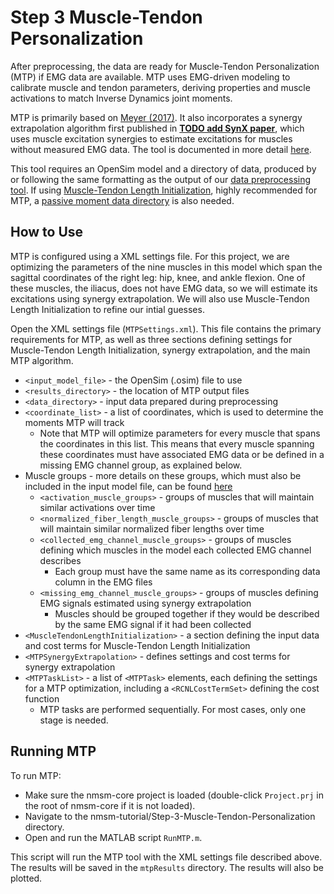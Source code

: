 # Step 3 Muscle-Tendon Personalization

After preprocessing, the data are ready for Muscle-Tendon Personalization (MTP) if EMG data are available. MTP uses EMG-driven modeling to calibrate muscle and tendon parameters, deriving properties and muscle activations to match Inverse Dynamics joint moments. 

MTP is primarily based on [Meyer (2017)](https://rcnl.rice.edu/PDFs/po2017.pdf). It also incorporates a synergy extrapolation algorithm first published in [**TODO add SynX paper**](), which uses muscle excitation synergies to estimate excitations for muscles without measured EMG data. The tool is documented in more detail [here](https://nmsm.rice.edu/model-personalization/muscle-tendon-personalization/).

This tool requires an OpenSim model and a directory of data, produced by or following the same formatting as the output of our [data preprocessing tool](https://nmsm.rice.edu/model-personalization/data-preprocessing/). If using [Muscle-Tendon Length Initialization](https://nmsm.rice.edu/model-personalization/muscle-tendon-length-initialization/), highly recommended for MTP, a [passive moment data directory](https://nmsm.rice.edu/model-personalization/muscle-tendon-length-initialization/#input-files) is also needed. 

## How to Use

MTP is configured using a XML settings file. For this project, we are optimizing the parameters of the nine muscles in this model which span the sagittal coordinates of the right leg: hip, knee, and ankle flexion. One of these muscles, the iliacus, does not have EMG data, so we will estimate its excitations using synergy extrapolation. We will also use Muscle-Tendon Length Initialization to refine our intial guesses. 

Open the XML settings file (`MTPSettings.xml`). This file contains the primary requirements for MTP, as well as three sections defining settings for Muscle-Tendon Length Initialization, synergy extrapolation, and the main MTP algorithm. 

- `<input_model_file>` - the OpenSim (.osim) file to use
- `<results_directory>` - the location of MTP output files
- `<data_directory>` - input data prepared during preprocessing
- `<coordinate_list>` - a list of coordinates, which is used to determine the moments MTP will track
    - Note that MTP will optimize parameters for every muscle that spans the coordinates in this list. This means that every muscle spanning these coordinates must have associated EMG data or be defined in a missing EMG channel group, as explained below. 
- Muscle groups - more details on these groups, which must also be included in the input model file, can be found [here](https://nmsm.rice.edu/preparing-to-use-nmsm-pipeline/model-requirements/#muscle-tendon-personalization)
    - `<activation_muscle_groups>` - groups of muscles that will maintain similar activations over time
    - `<normalized_fiber_length_muscle_groups>` - groups of muscles that will maintain similar normalized fiber lengths over time
    - `<collected_emg_channel_muscle_groups>` - groups of muscles defining which muscles in the model each collected EMG channel describes
        - Each group must have the same name as its corresponding data column in the EMG files
    - `<missing_emg_channel_muscle_groups>` - groups of muscles defining EMG signals estimated using synergy extrapolation
        - Muscles should be grouped together if they would be described by the same EMG signal if it had been collected
- `<MuscleTendonLengthInitialization>` - a section defining the input data and cost terms for Muscle-Tendon Length Initialization
- `<MTPSynergyExtrapolation>` - defines settings and cost terms for synergy extrapolation
- `<MTPTaskList>` - a list of `<MTPTask>` elements, each defining the settings for a MTP optimization, including a `<RCNLCostTermSet>` defining the cost function
    - MTP tasks are performed sequentially. For most cases, only one stage is needed.

## Running MTP

To run MTP:

- Make sure the nmsm-core project is loaded (double-click `Project.prj` in the root of nmsm-core if it is not loaded).
- Navigate to the nmsm-tutorial/Step-3-Muscle-Tendon-Personalization directory.
- Open and run the MATLAB script `RunMTP.m`.

This script will run the MTP tool with the XML settings file described above. The results will be saved in the `mtpResults` directory. The results will also be plotted. 